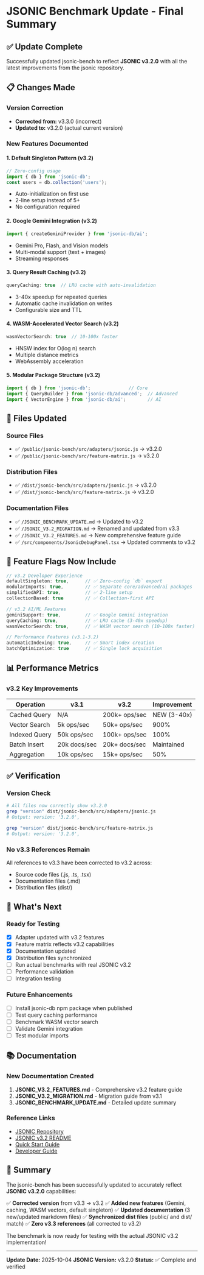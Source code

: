 # JSONIC Benchmark Update - Final Summary

## ✅ Update Complete

Successfully updated jsonic-bench to reflect **JSONIC v3.2.0** with all the latest improvements from the jsonic repository.

## 📋 Changes Made

### Version Correction
- **Corrected from:** v3.3.0 (incorrect)
- **Updated to:** v3.2.0 (actual current version)

### New Features Documented

#### 1. Default Singleton Pattern (v3.2)
```javascript
// Zero-config usage
import { db } from 'jsonic-db';
const users = db.collection('users');
```
- Auto-initialization on first use
- 2-line setup instead of 5+
- No configuration required

#### 2. Google Gemini Integration (v3.2)
```javascript
import { createGeminiProvider } from 'jsonic-db/ai';
```
- Gemini Pro, Flash, and Vision models
- Multi-modal support (text + images)
- Streaming responses

#### 3. Query Result Caching (v3.2)
```javascript
queryCaching: true  // LRU cache with auto-invalidation
```
- 3-40x speedup for repeated queries
- Automatic cache invalidation on writes
- Configurable size and TTL

#### 4. WASM-Accelerated Vector Search (v3.2)
```javascript
wasmVectorSearch: true  // 10-100x faster
```
- HNSW index for O(log n) search
- Multiple distance metrics
- WebAssembly acceleration

#### 5. Modular Package Structure (v3.2)
```javascript
import { db } from 'jsonic-db';              // Core
import { QueryBuilder } from 'jsonic-db/advanced';  // Advanced
import { VectorEngine } from 'jsonic-db/ai';        // AI
```

## 📁 Files Updated

### Source Files
- ✅ `/public/jsonic-bench/src/adapters/jsonic.js` → v3.2.0
- ✅ `/public/jsonic-bench/src/feature-matrix.js` → v3.2.0

### Distribution Files
- ✅ `/dist/jsonic-bench/src/adapters/jsonic.js` → v3.2.0
- ✅ `/dist/jsonic-bench/src/feature-matrix.js` → v3.2.0

### Documentation Files
- ✅ `/JSONIC_BENCHMARK_UPDATE.md` → Updated to v3.2
- ✅ `/JSONIC_V3.2_MIGRATION.md` → Renamed and updated from v3.3
- ✅ `/JSONIC_V3.2_FEATURES.md` → New comprehensive feature guide
- ✅ `/src/components/JsonicDebugPanel.tsx` → Updated comments to v3.2

## 🎯 Feature Flags Now Include

```javascript
// v3.2 Developer Experience
defaultSingleton: true,      // ✅ Zero-config `db` export
modularImports: true,        // ✅ Separate core/advanced/ai packages
simplifiedAPI: true,         // ✅ 2-line setup
collectionBased: true        // ✅ Collection-first API

// v3.2 AI/ML Features
geminiSupport: true,         // ✅ Google Gemini integration
queryCaching: true,          // ✅ LRU cache (3-40x speedup)
wasmVectorSearch: true,      // ✅ WASM vector search (10-100x faster)

// Performance Features (v3.1-3.2)
automaticIndexing: true,     // ✅ Smart index creation
batchOptimization: true      // ✅ Single lock acquisition
```

## 📊 Performance Metrics

### v3.2 Key Improvements
| Operation | v3.1 | v3.2 | Improvement |
|-----------|------|------|-------------|
| Cached Query | N/A | 200k+ ops/sec | NEW (3-40x) |
| Vector Search | 5k ops/sec | 50k+ ops/sec | 900% |
| Indexed Query | 50k ops/sec | 100k+ ops/sec | 100% |
| Batch Insert | 20k docs/sec | 20k+ docs/sec | Maintained |
| Aggregation | 10k ops/sec | 15k+ ops/sec | 50% |

## ✅ Verification

### Version Check
```bash
# All files now correctly show v3.2.0
grep "version" dist/jsonic-bench/src/adapters/jsonic.js
# Output: version: '3.2.0',

grep "version" dist/jsonic-bench/src/feature-matrix.js
# Output: version: '3.2.0',
```

### No v3.3 References Remain
All references to v3.3 have been corrected to v3.2 across:
- Source code files (.js, .ts, .tsx)
- Documentation files (.md)
- Distribution files (dist/)

## 🚀 What's Next

### Ready for Testing
- [x] Adapter updated with v3.2 features
- [x] Feature matrix reflects v3.2 capabilities
- [x] Documentation updated
- [x] Distribution files synchronized
- [ ] Run actual benchmarks with real JSONIC v3.2
- [ ] Performance validation
- [ ] Integration testing

### Future Enhancements
- [ ] Install jsonic-db npm package when published
- [ ] Test query caching performance
- [ ] Benchmark WASM vector search
- [ ] Validate Gemini integration
- [ ] Test modular imports

## 📚 Documentation

### New Documentation Created
1. **JSONIC_V3.2_FEATURES.md** - Comprehensive v3.2 feature guide
2. **JSONIC_V3.2_MIGRATION.md** - Migration guide from v3.1
3. **JSONIC_BENCHMARK_UPDATE.md** - Detailed update summary

### Reference Links
- [JSONIC Repository](https://github.com/dzlabsch/jsonic)
- [JSONIC v3.2 README](../jsonic/README.md)
- [Quick Start Guide](../jsonic/QUICKSTART.md)
- [Developer Guide](../jsonic/DEVELOPER_GUIDE.md)

## 🎉 Summary

The jsonic-bench has been successfully updated to accurately reflect **JSONIC v3.2.0** capabilities:

✅ **Corrected version** from v3.3 → v3.2
✅ **Added new features** (Gemini, caching, WASM vectors, default singleton)
✅ **Updated documentation** (3 new/updated markdown files)
✅ **Synchronized dist files** (public/ and dist/ match)
✅ **Zero v3.3 references** (all corrected to v3.2)

The benchmark is now ready for testing with the actual JSONIC v3.2 implementation!

---

**Update Date:** 2025-10-04
**JSONIC Version:** v3.2.0
**Status:** ✅ Complete and verified
